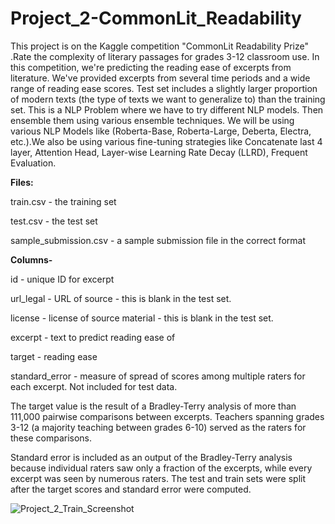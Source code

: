 # Project_2-CommonLit_Readability
This project is on the Kaggle competition "CommonLit Readability Prize" .Rate the complexity of literary passages for grades 3-12 classroom use.
In this competition, we're predicting the reading ease of excerpts from literature. We've provided excerpts from several time periods and a wide range of reading ease scores. 
Test set includes a slightly larger proportion of modern texts (the type of texts we want to generalize to) than the training set.
This is a NLP Problem where we have to try different NLP models. Then ensemble them using various ensemble techniques.
We will be using various NLP Models like (Roberta-Base, Roberta-Large, Deberta, Electra, etc.).We also be using various fine-tuning strategies like 
Concatenate last 4 layer, Attention Head, Layer-wise Learning Rate Decay (LLRD), Frequent Evaluation.


**Files:**

train.csv - the training set

test.csv - the test set

sample_submission.csv - a sample submission file in the correct format

**Columns-**

id - unique ID for excerpt

url_legal - URL of source - this is blank in the test set.

license - license of source material - this is blank in the test set.

excerpt - text to predict reading ease of

target - reading ease

standard_error - measure of spread of scores among multiple raters for each excerpt. Not included for test data.

The target value is the result of a Bradley-Terry analysis of more than 111,000 pairwise comparisons between excerpts. Teachers spanning grades 3-12 (a majority teaching between grades 6-10) served as the raters for these comparisons.

Standard error is included as an output of the Bradley-Terry analysis because individual raters saw only a fraction of the excerpts, while every excerpt was seen by numerous raters. The test and train sets were split after the target scores and standard error were computed.


![Project_2_Train_Screenshot](https://user-images.githubusercontent.com/53327139/169512769-9bf99097-90cf-4816-86c2-a2adab668c78.png)
